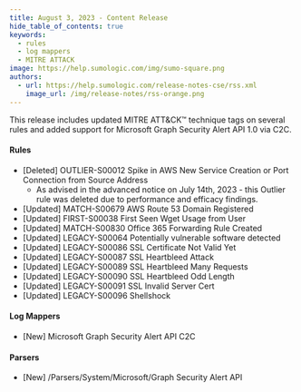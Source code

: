 ```yaml
---
title: August 3, 2023 - Content Release
hide_table_of_contents: true
keywords:
  - rules
  - log mappers
  - MITRE ATTACK
image: https://help.sumologic.com/img/sumo-square.png
authors:
  - url: https://help.sumologic.com/release-notes-cse/rss.xml
    image_url: /img/release-notes/rss-orange.png
---
```


This release includes updated MITRE ATT&amp;CK&#8482; technique tags on several rules and added support for Microsoft Graph Security Alert API 1.0 via C2C.

#### Rules
* [Deleted] OUTLIER-S00012 Spike in AWS New Service Creation or Port Connection from Source Address
  * As advised in the advanced notice on July 14th, 2023 - this Outlier rule was deleted due to performance and efficacy findings.
* [Updated] MATCH-S00679 AWS Route 53 Domain Registered
* [Updated] FIRST-S00038 First Seen Wget Usage from User
* [Updated] MATCH-S00830 Office 365 Forwarding Rule Created
* [Updated] LEGACY-S00064 Potentially vulnerable software detected
* [Updated] LEGACY-S00086 SSL Certificate Not Valid Yet
* [Updated] LEGACY-S00087 SSL Heartbleed Attack
* [Updated] LEGACY-S00089 SSL Heartbleed Many Requests
* [Updated] LEGACY-S00090 SSL Heartbleed Odd Length
* [Updated] LEGACY-S00091 SSL Invalid Server Cert
* [Updated] LEGACY-S00096 Shellshock

#### Log Mappers
* [New] Microsoft Graph Security Alert API C2C

#### Parsers
* [New] /Parsers/System/Microsoft/Graph Security Alert API
